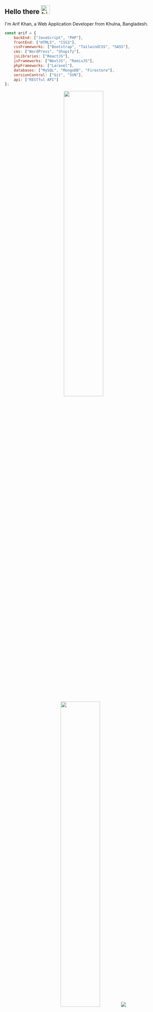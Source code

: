 ## Hello there <img src="https://user-images.githubusercontent.com/1303154/88677602-1635ba80-d120-11ea-84d8-d263ba5fc3c0.gif" width="28px" alt="hi">

I'm Arif Khan, a Web Application Developer from Khulna, Bangladesh.

```javascript
const arif = {
    backEnd: ["JavaScript", "PHP"],
    frontEnd: ["HTML5", "CSS3"],
    cssFrameworks: ["Bootstrap", "TailwindCSS", "SASS"],
    cms: ["WordPress", "Shopify"],
    jsLibraries: ["ReactJS"],
    jsFrameworks: ["NextJS", "RemixJS"],
    phpFrameworks: ["Laravel"],
    databases: ["MySQL", "MongoDB", "Firestore"],
    versionControl: ["Git", "SVN"],
    api: ["RESTful API"]
};
```

<p align="center">
  <img height="50%" width="auto" src="https://github-readme-stats.vercel.app/api?username=arifix&show_icons=true&count_private=true&theme=dark&hide_border=true">
  <img height="50%" width="auto" src="https://github-readme-stats.vercel.app/api/top-langs/?username=arifix&layout=compact&hide_border=true&theme=dark">
  <img src="https://github-readme-streak-stats.herokuapp.com?user=arifix&theme=dark&hide_border=true">
  <br>
  <br>
  <a href="https://www.buymeacoffee.com/arifix"> <img align="center" src="https://cdn.buymeacoffee.com/buttons/v2/default-blue.png" height="50" width="210" alt="Arif Khan" /></a>
</p>
